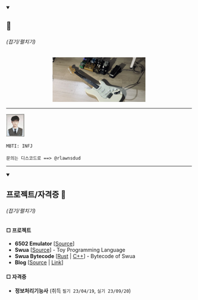 <details open>
  <summary><h2>👋</h2> <h6>(접기/펼치기)</h6></summary>
  <div align="center">
    <img src="IMG_6304.png" width="50%" alt="pedalboard"/>
  </div>
  <hr />
  <a href="https://github.com/yulmwu"><img src="pic.jpg" width="10%" alt="image"/></a>

```
MBTI: INFJ

문의는 디스코드로 ==> @rlawnsdud
```

---

</details>
<details open>
  <summary><h2>프로젝트/자격증 📘</h2> <h6>(접기/펼치기)</h6></summary>
  <h4>□  프로젝트</h4>

  * **6502 Emulator** [[Source](https://github.com/yulmwu/6502)]
  * **Swua** [[Source](https://github.com/yulmwu/swua)] - Toy Programming Language
  * **Swua Bytecode** [[Rust](https://github.com/yulmwu/ussua) | [C++](https://github.com/yulmwu/uswua-cpp)] - Bytecode of Swua
  * **Blog** [[Source](https://github.com/eocndp/eocndp.github.io) | [Link](eocndp.github.io)]

  <h4>□  자격증</h4>

  * **정보처리기능사** (취득 `필기 23/04/19`, `실기 23/09/20`)
</details>

